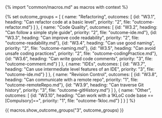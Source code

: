 {% import "common/macros.md" as macros with context %}

{% set outcome_groups = [
  {
    name: "Refactoring", 
    outcomes: 
      [
        {id: "W3.1", heading: "Can refactor code at a basic level", priority: "2", file: "outcome-refactor.md"}
      ]
  },
  {
    name: "Code Quality", 
    outcomes: 
      [
        {id: "W3.2", heading: "Can follow a simple style guide", priority: "2", file: "outcome-ide.md"},
        {id: "W3.3", heading: "Can improve code readability", priority: "2", file: "outcome-readability.md"},
        {id: "W3.4", heading: "Can use good naming", priority: "2", file: "outcome-naming.md"},
        {id: "W3.5", heading: "Can avoid unsafe coding practices", priority: "2", file: "outcome-codingPractice.md"},
        {id: "W3.6", heading: "Can write good code comments", priority: "3", file: "outcome-comment.md"}
      ]
  },
  {
    name: "IDEs", 
    outcomes: 
      [
        {id: "W3.7", heading: "Can use intermediate level features of an IDE", priority: "3", file: "outcome-ide.md"}
      ]
  },
  {
    name: "Revision Control", 
    outcomes: 
      [
        {id: "W3.8", heading: "Can communicate with a remote repo", priority: "1", file: "outcome-remoteRepo.md"},
        {id: "W3.9", heading: "Can traverse Git history", priority: "3", file: "outcome-gitHistory.md"}
      ]
  },
  {
    name: "Other", 
    outcomes: 
      [
        {id: "W3.10", heading: "Can work with a 1KLoC code base ==[Compulsory]==", priority: "1", file: "outcome-1kloc.md"}
      ]
  }
  ] %}

{{ macros.show_outcome_groups("3", outcome_groups) }}

